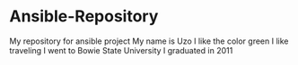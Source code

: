 # Ansible-Repository
My repository for ansible project
My name is Uzo
I like the color green
I like traveling
I went to Bowie State University
I graduated in 2011

